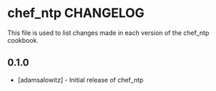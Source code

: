 # chef_ntp CHANGELOG

This file is used to list changes made in each version of the chef_ntp cookbook.

## 0.1.0
- [adamsalowitz] - Initial release of chef_ntp
